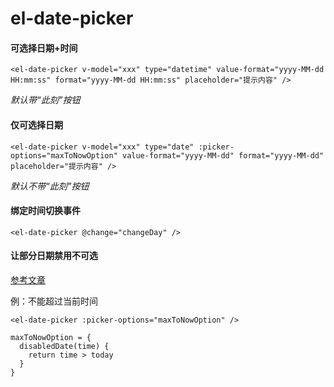 # el-date-picker #

#### 可选择日期+时间 ####

	<el-date-picker v-model="xxx" type="datetime" value-format="yyyy-MM-dd HH:mm:ss" format="yyyy-MM-dd HH:mm:ss" placeholder="提示内容" />

*默认带“此刻”按钮*

#### 仅可选择日期 ####

	<el-date-picker v-model="xxx" type="date" :picker-options="maxToNowOption" value-format="yyyy-MM-dd" format="yyyy-MM-dd" placeholder="提示内容" />

*默认不带“此刻”按钮*

#### 绑定时间切换事件 ####

	<el-date-picker @change="changeDay" />

#### 让部分日期禁用不可选 ####

[参考文章](https://blog.csdn.net/gaolong123456/article/details/88800642)

例：不能超过当前时间

	<el-date-picker :picker-options="maxToNowOption" />

	maxToNowOption = {
	  disabledDate(time) {
	    return time > today
	  }
	}